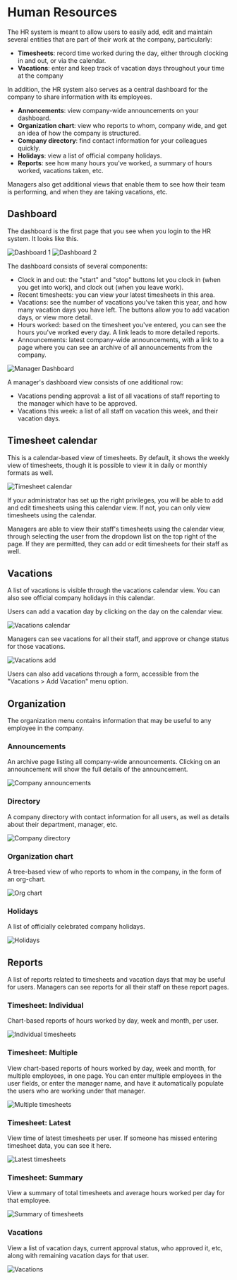 # Human Resources

The HR system is meant to allow users to easily add, edit and maintain several entities that are part of their work at the company, particularly:

* **Timesheets**: record time worked during the day, either through clocking in and out, or via the calendar. 
* **Vacations**: enter and keep track of vacation days throughout your time at the company

In addition, the HR system also serves as a central dashboard for the company to share information with its employees.

* **Annoncements**: view company-wide announcements on your dashboard.
* **Organization chart**: view who reports to whom, company wide, and get an idea of how the company is structured.
* **Company directory**: find contact information for your colleagues quickly.
* **Holidays**: view a list of official company holidays.
* **Reports**: see how many hours you've worked, a summary of hours worked, vacations taken, etc.

Managers also get additional views that enable them to see how their team is performing, and when they are taking vacations, etc.

## Dashboard

The dashboard is the first page that you see when you login to the HR system. It looks like this.

![Dashboard 1](/images/hrm/dashboard1.jpg)
![Dashboard 2](/images/hrm/dashboard2.jpg)

The dashboard consists of several components:

* Clock in and out: the "start" and "stop" buttons let you clock in (when you get into work), and clock out (when you leave work).
* Recent timesheets: you can view your latest timesheets in this area.
* Vacations: see the number of vacations you've taken this year, and how many vacation days you have left. The buttons allow you to add vacation days, or view more detail.
* Hours worked: based on the timesheet you've entered, you can see the hours you've worked every day. A link leads to more detailed reports.
* Announcements: latest company-wide announcements, with a link to a page where you can see an archive of all announcements from the company.

![Manager Dashboard](/images/hrm/dashboard_manager.jpg)

A manager's dashboard view consists of one additional row:

* Vacations pending approval: a list of all vacations of staff reporting to the manager which have to be approved.
* Vacations this week: a list of all staff on vacation this week, and their vacation days.

## Timesheet calendar

This is a calendar-based view of timesheets. By default, it shows the weekly view of timesheets, though it is possible to view it in daily or monthly formats as well.

![Timesheet calendar](/images/hrm/timesheet_calendar.jpg)

If your administrator has set up the right privileges, you will be able to add and edit timesheets using this calendar view. If not, you can only view timesheets using the calendar.

Managers are able to view their staff's timesheets using the calendar view, through selecting the user from the dropdown list on the top right of the page. If they are permitted, they can add or edit timesheets for their staff as well.

## Vacations

A list of vacations is visible through the vacations calendar view. You can also see official company holidays in this calendar. 

Users can add a vacation day by clicking on the day on the calendar view.

![Vacations calendar](/images/hrm/vacations_calendar.jpg)

Managers can see vacations for all their staff, and approve or change status for those vacations.

![Vacations add](/images/hrm/vacations_add.jpg)

Users can also add vacations through a form, accessible from the "Vacations > Add Vacation" menu option.

## Organization

The organization menu contains information that may be useful to any employee in the company.

### Announcements

An archive page listing all company-wide announcements. Clicking on an announcement will show the full details of the announcement.

![Company announcements](/images/hrm/organization_announcements.jpg)

### Directory

A company directory with contact information for all users, as well as details about their department, manager, etc.

![Company directory](/images/hrm/organization_directory.jpg)

### Organization chart

A tree-based view of who reports to whom in the company, in the form of an org-chart.

![Org chart](/images/hrm/organization_chart.jpg)

### Holidays

A list of officially celebrated company holidays.

![Holidays](/images/hrm/organization_holidays.jpg)

## Reports 

A list of reports related to timesheets and vacation days that may be useful for users. Managers can see reports for all their staff on these report pages.

### Timesheet: Individual

Chart-based reports of hours worked by day, week and month, per user. 

![Individual timesheets](/images/hrm/reports_individual.jpg)

### Timesheet: Multiple

View chart-based reports of hours worked by day, week and month, for multiple employees, in one page. You can enter multiple employees in the user fields, or enter the manager name,
and have it automatically populate the users who are working under that manager.

![Multiple timesheets](/images/hrm/reports_multiple.jpg)

### Timesheet: Latest

View time of latest timesheets per user. If someone has missed entering timesheet data, you can see it here.

![Latest timesheets](/images/hrm/reports_latest.jpg)

### Timesheet: Summary

View a summary of total timesheets and average hours worked per day for that employee.

![Summary of timesheets](/images/hrm/reports_summary.jpg)

### Vacations

View a list of vacation days, current approval status, who approved it, etc, along with remaining vacation days for that user.

![Vacations](/images/hrm/reports_vacations.jpg)
